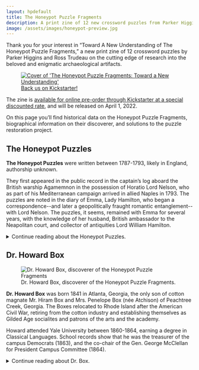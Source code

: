 ```yaml
---
layout: hpdefault
title: The Honeypot Puzzle Fragments
description: A print zine of 12 new crossword puzzles from Parker Higgins and Ross Trudeau.
image: /assets/images/honeypot-preview.jpg
---
```


Thank you for your interest in “Toward A New Understanding of The Honeypot Puzzle Fragments,” a new print zine of 12 crossword puzzles by Parker Higgins and Ross Trudeau on the cutting edge of research into the beloved and enigmatic archaeological artifacts.
<figure class="img-block-right"><a href="https://www.kickstarter.com/projects/887675031/the-honeypot-puzzle-fragments"><img alt="Cover of 'The Honeypot Puzzle Fragments: Toward a New Understanding'" src="{{ '/assets/images/cover-for-screen.png' | relative_url }}"><figcaption>Back us on Kickstarter!</figcaption></a></figure>

The zine is <a href="https://www.kickstarter.com/projects/887675031/the-honeypot-puzzle-fragments">available for online pre-order through Kickstarter at a special discounted rate</a>, and will be released on April 1, 2022.

On this page you’ll find historical data on the Honeypot Puzzle Fragments, biographical information on their discoverer, and solutions to the puzzle restoration project.

## The Honeypot Puzzles

**The Honeypot Puzzles** were written between 1787-1793, likely in England, authorship unknown.
 
They first appeared in the public record in the captain’s log aboard the British warship Agamemnon in the possession of Horatio Lord Nelson, who as part of his Mediterranean campaign arrived in allied Naples in 1793. The puzzles are noted in the diary of Emma, Lady Hamilton, who began a correspondence--and later a geopolitically fraught romantic entanglement--with Lord Nelson. The puzzles, it seems, remained with Emma for several years, with the knowledge of her husband, British ambassador to the Neapolitan court, and collector of antiquities Lord William Hamilton.

<details>
  <summary>Continue reading about the Honeypot Puzzles.</summary>

<p>Years later, in 1798, the newly-promoted Admiral Nelson was charged with the destruction of the French armada, which he pursued as far as the coast of Alexandria, emerging victorious in the decisive Battle of the Nile. He returned to the friendly port of Naples to a hero’s welcome by the Neapolitan court, Lord and Lady Hamilton among them. It is theorized, based on the existence of near-redundant recovered copies that differed only in puzzle placement on the parchment, that the devoted Lady Emma had prepared certain of the puzzles with formatting that would allow the Admiral—having famously lost most of his right arm at the Battle of Santa Cruz de Tenerife in 1797—to continue solving the puzzles with his left hand upon his return.</p>
 
<p>It was during the subsequent evacuation of the Neapolitan royal family—following their retreat from Rome in the face of French resistance—that the puzzles appear to have been variously damaged. Contemporaneous correspondences suggest that the puzzles had been stored for transportation in one of Lord Hamilton’s famous Greek vases, excavated from the ruins of Pompeii and added to his personal collection of antiquities. However, in the confusion of the hasty evacuation to Lord Nelson’s fleet at anchor in the port, several vases appear to have been diverted and lost, including the vase or vases that contained the puzzles’ original clues. How the vase containing the Puzzles themselves, which vase is distinctive for its beekeeper and honey bees motif, made its way back to the slopes of Mount Vesuvius—buried in the field where the archeologist Dr. Howard Box  subsequently unearthed it in 1891—remains a matter of speculation. Not in dispute is Dr. Box’s infamously unlettered description of the vase, which description stuck, so to speak, and is the basis of the name by which we now know its contents: the Honeypot Puzzle Fragments.</p>
 
<p>While we do have Dr. Box to thank for the recovery of the puzzles themselves, much of what’s known about the puzzles’ origins is credited to twentieth century scholarship, which disproved many of his contemporaneous conclusions, including his demonstrably false assertion that Thomas Paine—an answer word in one of the better-preserved examples—was in fact the puzzles’ author.</p>
 
<p>That the puzzles when they were recovered were so fragmented—with entire chunks missing—was a key reason that the relationship between 7 key interior letters and the perimeter answer slots wasn’t discovered until recent computer analysis by Parker Higgins and Ross Trudeau.</p></details>

## Dr. Howard Box

<figure class="img-block-right"><img alt="Dr. Howard Box, discoverer of the Honeypot Puzzle Fragments" src="{{ '/assets/images/dr-howard-box.png' | relative_url}}"><figcaption>Dr. Howard Box, discoverer of the Honeypot Puzzle Fragments.</figcaption></figure>

**Dr. Howard Box** was born 1841 in Atlanta, Georgia, the only son of cotton magnate Mr. Hiram Box and Mrs. Penelope Box (née Atchison) of Peachtree Creek, Georgia. The Boxes relocated to Rhode Island after the American Civil War, retiring from the cotton industry and establishing themselves as Gilded Age socialites and patrons of the arts and the academy.

Howard attended Yale University between 1860-1864, earning a degree in Classical Languages. School records show that he was the treasurer of the campus Democrats (1863), and the co-chair of the Gen. George McClellan for President Campus Committee (1864).

<details>
<summary>Continue reading about Dr. Box.</summary>

<p>Inspired by the discovery of ancient Knossos by amateur archaeologist Minos Kalokairinos in 1877, Howard moved to London and launched a series of dubious expeditions in Italy, Greece, Asia Minor, and North Africa, making no major discoveries and losing his right foot to an infection while in Fes.</p>

<p>In 1891, Dr. Box mistranslated Vulgar Latin graffiti during a visit to the archaeological site of Pompeii and began a large-scale dig—funded by his parents—at a previously unexamined site in a field below Mount Vesuvius. His team unearthed Grecian urns buried just a few decades prior by agents of Lord William Hamilton, the British ambassador to Naples. Later research by Dr. Box’s assistants revealed that they were likely hidden there in an attempt to hide his collection of antiquities in the midst of a hurried evacuation of the Neapolitan court in the face of Napoleon’s advancing armies.</p>

<p>On the slopes of Mount Vesuvius, Dr. Box misidentified the Grecian urns as Roman, and dismissed their cultural significance. A research assistant’s diary quotes Dr. Box as dismissing the bee-and-beekeeper motif vase eventually found to contain proto-crossword fragments as “a trifling honeypot.” This line, perhaps apocryphal, is the origin of the puzzles’ common name, The Honeypot Puzzle Fragments.</p>

<p>In the years after this discovering, Dr. Box gained some international notoriety after his research assistants published a paper discussing the puzzles in his name. Their paper correctly traced the puzzles’ ownership back through the hands of none other than the famous British admiral Horatio Lord Nelson.</p>

<p>Eventually Dr. Box’s reputation suffered beyond repair on the heels of several dubious academic overreaches, including a demonstrably false assertion that Thomas Paine, whose name appears in one of the puzzles, was in fact the author of the puzzles.</p> 

<p>Dr Box died in 1911 at the family estate in Rhode Island, survived by neither spouse nor child.</p></details>

<!--

## Puzzle solutions

Click on a puzzle to reveal its solution.

<script type="text/javascript">
function swapImage(idx) {
  let ImgId = 'puz' + idx;
  let ImgSrc = document.getElementById(ImgId).src;
  if (ImgSrc.endsWith('puzzle' + idx + '.png'))
    { 
      document.getElementById(ImgId).src = ImgSrc.replace('puzzle', 'solution');
    } 
    else if (ImgSrc.endsWith('solution' + idx + '.png'))
    {
      document.getElementById(ImgId).src = ImgSrc.replace('solution', 'puzzle'); 
    }
}

</script>

<div id="solutions">
{% for num in (1..12) %}{% capture idx %}{{ num | prepend:'0' | slice: -2, 2 }}{% endcapture %}{% include hpsolution.html idx=idx %}{% endfor %}</div>

-->
